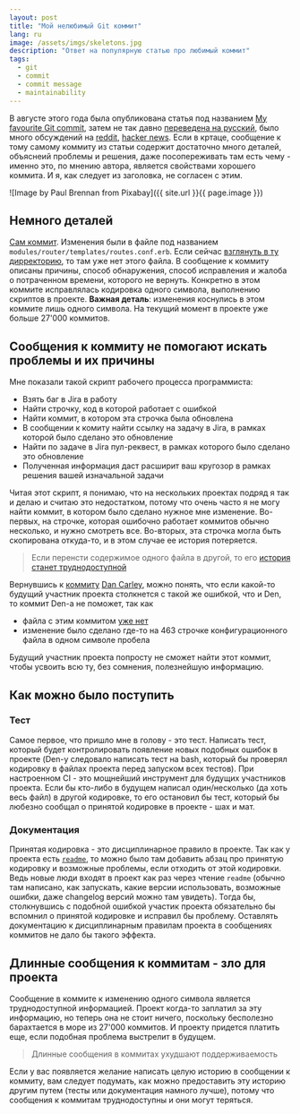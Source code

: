 ```yaml
---
layout: post
title: "Мой нелюбимый Git коммит"
lang: ru
image: /assets/imgs/skeletons.jpg
description: "Ответ на популярную статью про любимый коммит"
tags: 
  - git
  - commit
  - commit message
  - maintainability
---
```


В августе этого года была опубликована статья под названием [My favourite Git commit](https://fatbusinessman.com/2019/my-favourite-git-commit),
затем не так давно [переведена на русский](https://habr.com/ru/company/flant/blog/472278/),
было много обсуждений на [reddit](https://www.reddit.com/r/programming/comments/djnp8k/my_favourite_git_commit/),
[hacker news](https://news.ycombinator.com/item?id=21289827). Если в кртаце, 
сообщение к тому самому коммиту из статьи содержит достаточно много деталей, 
объяснеий проблемы и решения, даже посопереживать там есть чему - именно это, по
мнению автора, является свойствами хорошего коммита. И я, как следует из заголовка,
не согласен с этим.

![Image by Paul Brennan from Pixabay]({{ site.url }}{{ page.image }})

<!--more-->

## Немного деталей 
[Сам коммит](https://github.com/alphagov/govuk-puppet/commit/63b36f93bf75a848e2125008aa1e880c5861cf46). Изменения были в
файле под названием `modules/router/templates/routes.conf.erb`. Если сейчас 
[взглянуть в ту дирректорию](https://github.com/alphagov/govuk-puppet/tree/master/modules/router/templates/), то там
уже нет этого файла. В сообщение к коммиту описаны причины, способ обнаружения, способ исправления и жалоба о 
потраченном времени, которого не вернуть. Конкретно в этом коммите исправлялась кодировка одного символа, выполнению 
скриптов в проекте. **Важная деталь**: изменения коснулись в этом коммите лишь одного символа.
На текущий момент в проекте уже больше 27'000 коммитов. 

## Сообщения к коммиту не помогают искать проблемы и их причины
Мне показали такой скрипт рабочего процесса программиста:
- Взять баг в Jira в работу
- Найти строчку, код в которой работает с ошибкой
- Найти коммит, в котором эта строчка была обновлена
- В сообщении к комиту найти ссылку на задачу в Jira, в рамках которой было сделано это обновление
- Найти по задаче в Jira пул-реквест, в рамках которого было сделано это обновление
- Полученная информация даст расширит ваш кругозор в рамках решения вашей изначальной задачи

Читая этот скрипт, я понимаю, что на нескольких проектах подряд я так и делаю и считаю это недостатком, потому что 
очень часто я не могу найти коммит, в котором было сделано нужное мне изменение. Во-первых, на строчке, которая 
ошибочно работает коммитов обычно несколько, и нужно смотреть все. Во-вторых, эта строчка могла быть скопирована 
откуда-то, и в этом случае ее история потеряется. 

> Если перенсти содержимое одного файла в другой, то его 
[история станет труднодоступной](https://stackoverflow.com/a/16937834/3422245)

Вернувшись к [коммиту](https://github.com/alphagov/govuk-puppet/commit/63b36f93bf75a848e2125008aa1e880c5861cf46) 
[Dan Carley](https://twitter.com/dancarley), можно понять, что если какой-то будущий участник проекта столкнется с 
такой же ошибкой, что и Den, то коммит Den-а не поможет, так как
- файла с этим коммитом [уже нет](https://github.com/alphagov/govuk-puppet/tree/master/modules/router/templates/)
- изменение было сделано где-то на 463 строчке конфигурационного файла в одном символе пробела

Будущий участник проекта попросту не сможет найти этот коммит, чтобы усвоить всю ту, без сомнения, полезнейшую
информацию.

## Как можно было поступить

### Тест
Самое первое, что пришло мне в голову - это тест. Написать тест, который будет контролировать появление
новых подобных ошибок в проекте (Den-у следовало написать тест на bash, который бы проверял кодировку в файлах 
проекта перед запуском всех тестов). При настроенном CI - это мощнейший инструмент для будущих участников проекта.
Если бы кто-либо в будущем написал один/несколько (да хоть весь файл) в другой кодировке, то его остановил бы 
тест, который бы любезно сообщал о принятой кодировке в проекте - шах и мат.

### Документация
Принятая кодировка - это дисциплинарное правило в проекте. Так как у проекта есть 
[`readme`](https://github.com/alphagov/govuk-puppet/blob/master/README.md), то можно было там добавить абзац про 
принятую кодировку и возможные проблемы, если отходить от этой кодировки. Ведь новые люди входят в проект как раз 
через чтение `readme` (обычно там написано, как запускать, какие версии использовать, возможные ошибки, даже changelog 
версий можно там увидеть). Тогда бы, столкнувшись с подобной ошибкой участик проекта обязательно бы вспомнил о принятой 
кодировке и исправил бы проблему. Оставлять документацию к дисциплинарным правилам проекта в сообщениях коммитов 
не дало бы такого эффекта.

## Длинные сообщения к коммитам - зло для проекта
Сообщение в коммите к изменению одного символа является труднодоступной 
информацией. Проект когда-то заплатил за эту информацию, но теперь она 
не стоит ничего, поскольку бесполезно барахтается в море из 27'000 коммитов. 
И проекту придется платить еще, если подобная проблема выстрелит в будущем.

> Длинные сообщения в коммитах ухудшают поддерживаемость

Если у вас появляется желание написать целую историю в сообщении к коммиту, вам 
следует подумать, как можно предоставить эту историю другим путем (тесты или 
документация намного лучше), потому что сообщения к коммитам труднодоступны и они 
могут теряться.   


